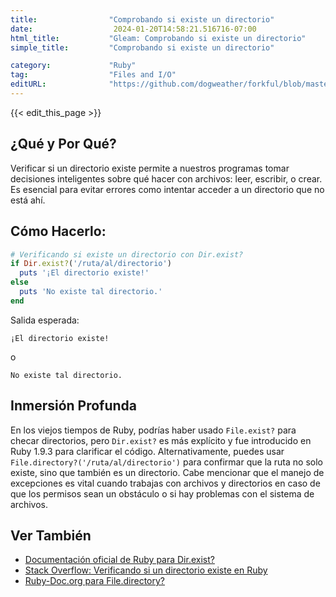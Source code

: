 ```yaml
---
title:                "Comprobando si existe un directorio"
date:                  2024-01-20T14:58:21.516716-07:00
html_title:           "Gleam: Comprobando si existe un directorio"
simple_title:         "Comprobando si existe un directorio"

category:             "Ruby"
tag:                  "Files and I/O"
editURL:              "https://github.com/dogweather/forkful/blob/master/content/es/ruby/checking-if-a-directory-exists.md"
---
```


{{< edit_this_page >}}

## ¿Qué y Por Qué?
Verificar si un directorio existe permite a nuestros programas tomar decisiones inteligentes sobre qué hacer con archivos: leer, escribir, o crear. Es esencial para evitar errores como intentar acceder a un directorio que no está ahí.

## Cómo Hacerlo:
```ruby
# Verificando si existe un directorio con Dir.exist?
if Dir.exist?('/ruta/al/directorio')
  puts '¡El directorio existe!'
else
  puts 'No existe tal directorio.'
end
```
Salida esperada:
```
¡El directorio existe!
```
o
```
No existe tal directorio.
```

## Inmersión Profunda
En los viejos tiempos de Ruby, podrías haber usado `File.exist?` para checar directorios, pero `Dir.exist?` es más explícito y fue introducido en Ruby 1.9.3 para clarificar el código.
Alternativamente, puedes usar `File.directory?('/ruta/al/directorio')` para confirmar que la ruta no solo existe, sino que también es un directorio.
Cabe mencionar que el manejo de excepciones es vital cuando trabajas con archivos y directorios en caso de que los permisos sean un obstáculo o si hay problemas con el sistema de archivos.

## Ver También
- [Documentación oficial de Ruby para Dir.exist?](https://ruby-doc.org/core/Dir.html#method-c-exist-3F)
- [Stack Overflow: Verificando si un directorio existe en Ruby](https://stackoverflow.com/questions/5471032/how-do-i-check-if-a-directory-exists-in-ruby)
- [Ruby-Doc.org para File.directory?](https://ruby-doc.org/core/File.html#method-c-directory-3F)
